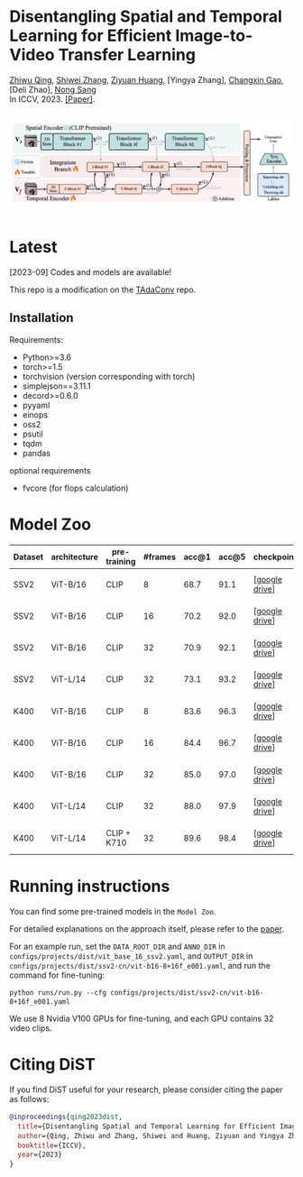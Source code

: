 # Disentangling Spatial and Temporal Learning for Efficient Image-to-Video Transfer Learning
[Zhiwu Qing](https://scholar.google.com/citations?user=q9refl4AAAAJ&hl=zh-CN&authuser=1), [Shiwei Zhang](https://www.researchgate.net/profile/Shiwei-Zhang-14), [Ziyuan Huang](https://huang-ziyuan.github.io/), [Yingya Zhang], [Changxin Gao](https://scholar.google.com/citations?user=4tku-lwAAAAJ&hl=zh-CN),
[Deli Zhao],  [Nong Sang](https://scholar.google.com/citations?user=ky_ZowEAAAAJ&hl=zh-CN) <br/>
In ICCV, 2023. [[Paper]](https://arxiv.org/pdf/2309.07911).

<br/>
<div align="center">
    <img src="framework.jpg" />
</div>
<br/>

# Latest

[2023-09] Codes and models are available!

This repo is a modification on the [TAdaConv](https://github.com/alibaba-mmai-research/TAdaConv) repo.
## Installation

Requirements:
- Python>=3.6
- torch>=1.5
- torchvision (version corresponding with torch)
- simplejson==3.11.1
- decord>=0.6.0
- pyyaml
- einops
- oss2
- psutil
- tqdm
- pandas

optional requirements
- fvcore (for flops calculation)

# Model Zoo

| Dataset | architecture |  pre-training | #frames | acc@1 | acc@5 | checkpoint | config |
| ------------ | ------------ | ------------ | ------------ | ------------ | ------------ | ------------ | ------------ |
| SSV2 | ViT-B/16 | CLIP | 8 | 68.7 | 91.1 | [[google drive](https://drive.google.com/file/d/1-90gitvsRGgZwdMymydqczYJsxo5DPpP/view?usp=sharing)] | [vit-b16-8+16f](configs/projects/dist/ssv2/vit-b16-8+16f.yaml) | 
| SSV2 | ViT-B/16 | CLIP | 16 | 70.2 | 92.0 | [[google drive](https://drive.google.com/file/d/1-9UZAdVg3JvdpW2Gka62WOYYDoD-aCdb/view?usp=sharing)] | [vit-b16-16+32f](configs/projects/dist/ssv2/vit-b16-16+32f.yaml) | 
| SSV2 | ViT-B/16 | CLIP | 32 | 70.9 | 92.1 | [[google drive](https://drive.google.com/file/d/1XZRmepoBEzkIBmZxPfoQzBNcNEZhXS-O/view?usp=sharing)] | [vit-b16-32+64f](configs/projects/dist/ssv2/vit-b16-32+64f.yaml) | 
| SSV2 | ViT-L/14 | CLIP | 32 | 73.1 | 93.2 | [[google drive](https://drive.google.com/file/d/1h8mkxuMgFh3cWuNucv7R0KvvBM48buI9/view?usp=sharing)] | [vit-l14-32+64f](configs/projects/dist/ssv2/vit-l14-32+64f.yaml) | 
| K400 | ViT-B/16 | CLIP | 8 | 83.6 | 96.3 | [[google drive](https://drive.google.com/file/d/1NNgk8wf4-OCrw5d9Mjce232uvDSPJsw1/view?usp=sharing)] | [vit-b16-8+16f](configs/projects/dist/k400/vit-b16-8+16f.yaml) | 
| K400 | ViT-B/16 | CLIP | 16 | 84.4 | 96.7 | [[google drive](https://drive.google.com/file/d/12_si0D6XY_8P6QYKrLIJAa864zr2b_-K/view?usp=sharing)] | [vit-b16-16+32f](configs/projects/dist/k400/vit-b16-16+32f.yaml) | 
| K400 | ViT-B/16 | CLIP | 32 | 85.0 | 97.0 | [[google drive](https://drive.google.com/file/d/1XTc8tjjrQGjj_cyHB6gquduAQFeBwJbY/view?usp=sharing)] | [vit-b16-32+64f](configs/projects/dist/k400/vit-b16-32+64f.yaml) | 
| K400 | ViT-L/14 | CLIP | 32 | 88.0 | 97.9 | [[google drive](https://drive.google.com/file/d/1-5hVd8wtx_ghpJ0U2Uaon95khsgSqNu4/view?usp=sharing)] | [vit-l14-32+64f](configs/projects/dist/k400/vit-l14-32+64f.yaml) | 
| K400 | ViT-L/14 | CLIP + K710 | 32 | 89.6 | 98.4 | [[google drive](https://drive.google.com/file/d/1-0lDGDQFHW7BF2wSuvqBrQ6r5bXUrXTh/view?usp=sharing)] | [vit-l14-32+64f](configs/projects/dist/k400/vit-l14-32+64f.yaml) | 



# Running instructions
You can find some pre-trained models in the `Model Zoo`.

For detailed explanations on the approach itself, please refer to the [paper](https://openaccess.thecvf.com/content/ICCV2023/papers/).

For an example run, set the `DATA_ROOT_DIR` and `ANNO_DIR` in `configs/projects/dist/vit_base_16_ssv2.yaml`, and `OUTPUT_DIR` in `configs/projects/dist/ssv2-cn/vit-b16-8+16f_e001.yaml`, and run the command for fine-tuning:
```
python runs/run.py --cfg configs/projects/dist/ssv2-cn/vit-b16-8+16f_e001.yaml
```
We use 8 Nvidia V100 GPUs for fine-tuning, and each GPU contains 32 video clips.



# Citing DiST
If you find DiST useful for your research, please consider citing the paper as follows:
```BibTeX
@inproceedings{qing2023dist,
  title={Disentangling Spatial and Temporal Learning for Efficient Image-to-Video Transfer Learning},
  author={Qing, Zhiwu and Zhang, Shiwei and Huang, Ziyuan and Yingya Zhang and Gao, Changxin and Deli Zhao and Sang, Nong},
  booktitle={ICCV},
  year={2023}
}
```
